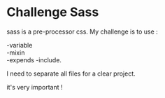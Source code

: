 # Challenge Sass

sass is a pre-processor css.
My challenge is to use :

-variable  
-mixin  
-expends 
-include.

I need to separate all files for a clear project.

it's very important !